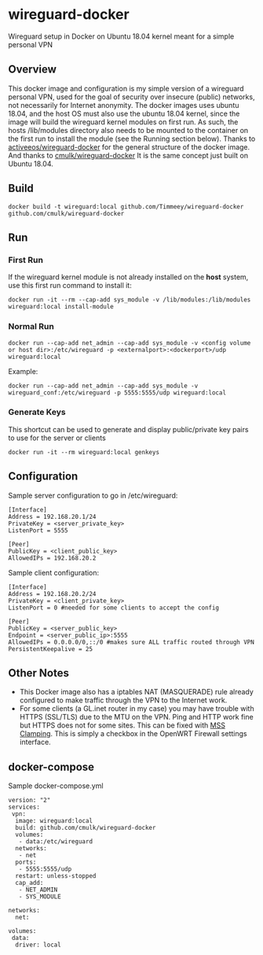# wireguard-docker
Wireguard setup in Docker on Ubuntu 18.04 kernel meant for a simple personal VPN

## Overview
This docker image and configuration is my simple version of a wireguard personal VPN, used for the goal of security over insecure (public) networks, not necessarily for Internet anonymity. The docker images uses ubuntu 18.04, and the host OS must also use the ubuntu 18.04 kernel, since the image will build the wireguard kernel modules on first run. As such, the hosts /lib/modules directory also needs to be mounted to the container on the first run to install the module (see the Running section below). Thanks to [activeeos/wireguard-docker](https://github.com/activeeos/wireguard-docker) for the general structure of the docker image. And thanks to [cmulk/wireguard-docker](https://github.com/cmulk/wireguard-docker)  It is the same concept just built on Ubuntu 18.04.

## Build
```
docker build -t wireguard:local github.com/Timmeey/wireguard-docker github.com/cmulk/wireguard-docker
```

## Run
### First Run
If the wireguard kernel module is not already installed on the __host__ system, use this first run command to install it:
```
docker run -it --rm --cap-add sys_module -v /lib/modules:/lib/modules wireguard:local install-module
```

### Normal Run
```
docker run --cap-add net_admin --cap-add sys_module -v <config volume or host dir>:/etc/wireguard -p <externalport>:<dockerport>/udp wireguard:local
```
Example:
```
docker run --cap-add net_admin --cap-add sys_module -v wireguard_conf:/etc/wireguard -p 5555:5555/udp wireguard:local
```
### Generate Keys
This shortcut can be used to generate and display public/private key pairs to use for the server or clients
```
docker run -it --rm wireguard:local genkeys
```

## Configuration
Sample server configuration to go in /etc/wireguard:
```
[Interface]
Address = 192.168.20.1/24
PrivateKey = <server_private_key>
ListenPort = 5555

[Peer]
PublicKey = <client_public_key>
AllowedIPs = 192.168.20.2
```
Sample client configuration:
```
[Interface]
Address = 192.168.20.2/24
PrivateKey = <client_private_key>
ListenPort = 0 #needed for some clients to accept the config

[Peer]
PublicKey = <server_public_key>
Endpoint = <server_public_ip>:5555
AllowedIPs = 0.0.0.0/0,::/0 #makes sure ALL traffic routed through VPN
PersistentKeepalive = 25
```
## Other Notes
- This Docker image also has a iptables NAT (MASQUERADE) rule already configured to make traffic through the VPN to the Internet work.
- For some clients (a GL.inet router in my case) you may have trouble with HTTPS (SSL/TLS) due to the MTU on the VPN. Ping and HTTP work fine but HTTPS does not for some sites. This can be fixed with [MSS Clamping](https://www.tldp.org/HOWTO/Adv-Routing-HOWTO/lartc.cookbook.mtu-mss.html). This is simply a checkbox in the OpenWRT Firewall settings interface.

## docker-compose
Sample docker-compose.yml
```
version: "2"
services:
 vpn:
  image: wireguard:local
  build: github.com/cmulk/wireguard-docker
  volumes:
   - data:/etc/wireguard
  networks:
   - net
  ports:
   - 5555:5555/udp
  restart: unless-stopped
  cap_add:
   - NET_ADMIN
   - SYS_MODULE

networks:
  net:

volumes:
 data:
  driver: local
```
